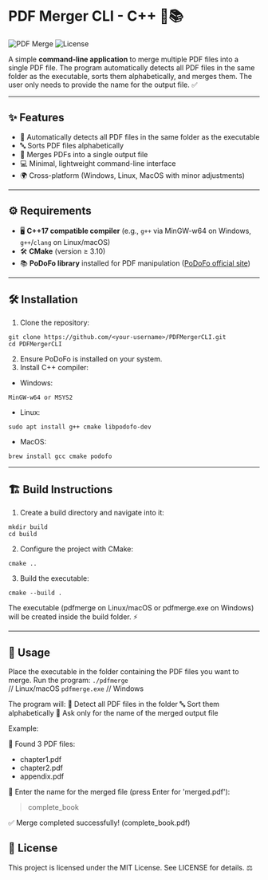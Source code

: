 # PDF Merger CLI - C++ 📝📚

![PDF Merge](https://img.shields.io/badge/Language-C++17-blue?style=for-the-badge) ![License](https://img.shields.io/badge/License-MIT-green?style=for-the-badge)

A simple **command-line application** to merge multiple PDF files into a single PDF file. The program automatically detects all PDF files in the same folder as the executable, sorts them alphabetically, and merges them. The user only needs to provide the name for the output file. ✅

---

## ✨ Features

- 📂 Automatically detects all PDF files in the same folder as the executable  
- 🔤 Sorts PDF files alphabetically  
- 📑 Merges PDFs into a single output file  
- 💻 Minimal, lightweight command-line interface  
- 🌍 Cross-platform (Windows, Linux, MacOS with minor adjustments)  

---

## ⚙️ Requirements

- 🖥️ **C++17 compatible compiler** (e.g., `g++` via MinGW-w64 on Windows, `g++`/`clang` on Linux/macOS)  
- 🛠️ **CMake** (version ≥ 3.10)  
- 📚 **PoDoFo library** installed for PDF manipulation ([PoDoFo official site](https://podofo.sourceforge.io/))  

---

## 🛠️ Installation

1. Clone the repository:

```
git clone https://github.com/<your-username>/PDFMergerCLI.git
cd PDFMergerCLI
```
2. Ensure PoDoFo is installed on your system.
3. Install C++ compiler:
- Windows:
```
MinGW-w64 or MSYS2
```
- Linux:
```
sudo apt install g++ cmake libpodofo-dev
```
- MacOS:
```
brew install gcc cmake podofo
```

---

## 🏗️ Build Instructions

1. Create a build directory and navigate into it:
```
mkdir build
cd build
```
2. Configure the project with CMake:
```
cmake ..
```
3. Build the executable:
```
cmake --build .
```
The executable (pdfmerge on Linux/macOS or pdfmerge.exe on Windows) will be created inside the build folder. ⚡

---

## 🚀 Usage

Place the executable in the folder containing the PDF files you want to merge.
Run the program:
```./pdfmerge```   
// Linux/macOS
```pdfmerge.exe``` 
// Windows

The program will:
📂 Detect all PDF files in the folder
🔤 Sort them alphabetically
📝 Ask only for the name of the merged output file

Example:

📂 Found 3 PDF files:
   - chapter1.pdf
   - chapter2.pdf
   - appendix.pdf

📝 Enter the name for the merged file (press Enter for 'merged.pdf'):
> complete_book

✅ Merge completed successfully! (complete_book.pdf)

## 📄 License

This project is licensed under the MIT License. See LICENSE
 for details. ⚖️
